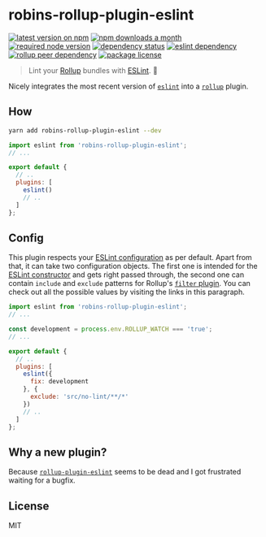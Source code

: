 # robins-rollup-plugin-eslint

[![latest version on npm](https://img.shields.io/npm/v/robins-rollup-plugin-eslint)](https://www.npmjs.com/package/robins-rollup-plugin-eslint) [![npm downloads a month](https://img.shields.io/npm/dm/robins-rollup-plugin-eslint)](https://www.npmjs.com/package/robins-rollup-plugin-eslint) [![required node version](https://img.shields.io/node/v/robins-rollup-plugin-eslint)](https://github.com/nodejs/Release) [![dependency status](https://img.shields.io/david/robinloeffel/robins-rollup-plugin-eslint)](https://david-dm.org/robinloeffel/robins-rollup-plugin-eslint) [![eslint dependency](https://img.shields.io/npm/dependency-version/robins-rollup-plugin-eslint/eslint?label=eslint%20dep)](https://github.com/eslint/eslint) [![rollup peer dependency](https://img.shields.io/npm/dependency-version/robins-rollup-plugin-eslint/peer/rollup?label=rollup%20peer%20dep)](https://github.com/rollup/rollup) [![package license](https://img.shields.io/npm/l/robins-rollup-plugin-eslint)](license)

> Lint your [Rollup](https://github.com/rollup/rollup) bundles with [ESLint](https://github.com/eslint/eslint). 🐝

Nicely integrates the most recent version of [`eslint`](https://github.com/eslint/eslint) into a [`rollup`](https://github.com/rollup/rollup) plugin.

## How

```sh
yarn add robins-rollup-plugin-eslint --dev
```

```js
import eslint from 'robins-rollup-plugin-eslint';
// ...

export default {
  // ..
  plugins: [
    eslint()
    // ..
  ]
};
```

## Config

This plugin respects your [ESLint configuration](https://eslint.org/docs/user-guide/configuring) as per default. Apart from that, it can take two configuration objects. The first one is intended for the [ESLint constructor](https://eslint.org/docs/developer-guide/nodejs-api#%E2%97%86-new-eslint-options) and gets right passed through, the second one can contain `include` and `exclude` patterns for Rollup's [`filter` plugin](https://github.com/rollup/plugins/tree/master/packages/pluginutils#createfilter). You can check out all the possible values by visiting the links in this paragraph.

```js
import eslint from 'robins-rollup-plugin-eslint';
// ...

const development = process.env.ROLLUP_WATCH === 'true';
// ...

export default {
  // ..
  plugins: [
    eslint({
      fix: development
    }, {
      exclude: 'src/no-lint/**/*'
    })
    // ..
  ]
};
```

## Why a new plugin?

Because [`rollup-plugin-eslint`](https://github.com/TrySound/rollup-plugin-eslint) seems to be dead and I got frustrated waiting for a bugfix.

## License

MIT
